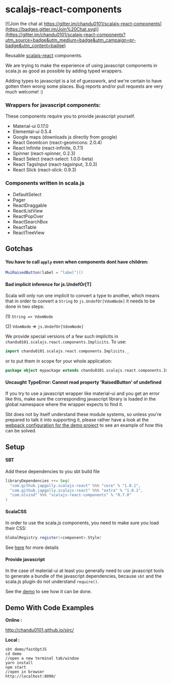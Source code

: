 scalajs-react-components
========================

[![Join the chat at https://gitter.im/chandu0101/scalajs-react-components](https://badges.gitter.im/Join%20Chat.svg)](https://gitter.im/chandu0101/scalajs-react-components?utm_source=badge&utm_medium=badge&utm_campaign=pr-badge&utm_content=badge)

Reusable [scalajs-react](https://github.com/japgolly/scalajs-react) components.

We are trying to make the experience of using javascript components in scala.js
 as good as possible by adding typed wrappers.

Adding types to javascript is a lot of guesswork, and we're certain to have gotten them wrong
 some places. Bug reports and/or pull requests are very much welcome! :)


### Wrappers for javascript components:
These components require you to provide javascript yourself.

- Material-ui 0.17.0
- Elemental-ui 0.5.4
- Google maps (downloads js directly from google)
- React GeomIcon (react-geomicons: 2.0.4)
- React Infinite (react-infinite, 0.7.1)
- Spinner (react-spinner, 0.2.3)
- React Select (react-select: 1.0.0-beta)
- React TagsInput (react-tagsinput, 3.0.3)
- React Slick (react-slick: 0.9.3)

### Components written in scala.js
- DefaultSelect
- Pager
- ReactDraggable
- ReactListView
- ReactPopOver
- ReactSearchBox
- ReactTable
- ReactTreeView

## Gotchas

#### You have to call `apply` even when components dont have children:
```scala
MuiRaisedButton(label = "label")()
```

#### Bad implicit inference for js.UndefOr[T]

Scala will only run one implicit to convert a type to another,
 which means that in order to convert a `String` to `js.UndefOr[VdomNode]`
 it needs to be done in two steps:

(1) `String => VdomNode`

(2) `VdomNode` => `js.UndefOr[VdomNode]`

We provide special versions of a few such implicits in
`chandu0101.scalajs.react.components.Implicits`.
To use:
```scala
import chandu0101.scalajs.react.components.Implicits._
```
or to put them in scope for your whole application:
```scala
package object mypackage extends chandu0101.scalajs.react.components.Implicits
```

#### Uncaught TypeError: Cannot read property 'RaisedButton' of undefined
If you try to use a javascript wrapper like material-ui and
 you get an error like this, make sure the corresponding javascript library
 is loaded in the global namespace where the wrapper expects to find it.

Sbt does not by itself understand these module systems, so unless you're prepared
 to talk it into supporting it, please rather have a look at the
 [webpack configuration for the demo project](demo/webpack.config.js) to
 see an example of how this can be solved.

## Setup

#### SBT
Add these dependencies to you sbt build file
```scala
libraryDependencies ++= Seq(
  "com.github.japgolly.scalajs-react" %%% "core" % "1.0.1",
  "com.github.japgolly.scalajs-react" %%% "extra" % "1.0.1",
  "com.olvind" %%% "scalajs-react-components" % "0.7.0"
)
```

#### ScalaCSS
In order to use the scala.js components, you need to make sure you load their CSS:
```scala
GlobalRegistry.register(<component>.Style)
```
See [here](https://japgolly.github.io/scalacss/book/ext/react.html) for more details

#### Provide javascript
In the case of material-ui at least you generally need to use javascript tools to
 generate a bundle of the javascript dependencies, because `sbt` and the scala.js
 plugin do not understand `require()`.

See the [demo](demo) to see how it can be done.


## Demo With Code Examples

**Online :**

http://chandu0101.github.io/sjrc/

**Local :**
```
sbt demo/fastOptJS
cd demo
//open a new terminal tab/window
yarn install
npm start
//open in browser
http://localhost:8090/

```
